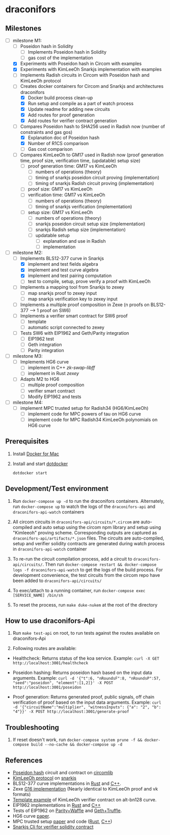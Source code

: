 # draconifors

## Milestones
- [ ] milestone M1:
    - [ ] Poseidon hash in Solidity
        - [ ] Implements Poseidon hash in Solidity
        - [ ] gas cost of the implementation
    - [x] Experiments with Poseidon hash in Circom with examples
    - [x] Experiments with KimLeeOh Snarkjs implementation with examples
    - [ ] Implements Radish circuits in Circom with Poseidon hash and KimLeeOh protocol
    - [ ] Creates docker containers for Circom and Snarkjs and architectures draconifors
        - [x] Docker build process clean-up
        - [x] Run setup and compile as a part of watch process
        - [x] Update readme for adding new circuits
        - [x] Add routes for proof generation
        - [x] Add routes for verifier contract generation
    - [ ] Compares Poseidon hash to SHA256 used in Radish now (number of constraints and gas gos)
        - [x] Explanation doc of Poseidon hash
        - [x] Number of R1CS comparison
        - [ ] Gas cost comparison
    - [ ] Compares KimLeeOh to GM17 used in Radish now (proof generation time, proof size, verification time, (updatable) setup size)
        - [ ] proof generation time: GM17 vs KimLeeOh
            - [ ] numbers of operations (theory)
            - [ ] timing of snarkjs poseidon circuit proving (implementation)
            - [ ] timing of snarkjs Radish circuit proving (implementation)
        - [ ] proof size: GM17 vs KimLeeOh
        - [ ] verification time: GM17 vs KimLeeOh
            - [ ] numbers of operations (theory)
            - [ ] timing of snarkjs verification (implementation)
        - [ ] setup size: GM17 vs KimLeeOh
            - [ ] numbers of operations (theory)
            - [ ] snarkjs poseidon circuit setup size (implementation)
            - [ ] snarkjs Radish setup size (implementation)
            - [ ] updatable setup
                - [ ] explanation and use in Radish
                - [ ] implementation

- [ ] milestone M2:
    - [ ] Implements BLS12-377 curve in Snarkjs
        - [x] implement and test fields algebra
        - [x] implement and test curve algebra
        - [x] implement and test pairing computation
        - [ ] test to compile, setup, prove verify a proof with KimLeeOh
    - [ ] Implements a mapping tool from Snarkjs to zexey
        - [ ] map snarkjs proof to zexey input
        - [ ] map snarkjs verification key to zexey input
    - [ ] Implements a multiple proof composition in Zexe (n proofs on BLS12-377 --> 1 proof on SW6)
    - [ ] Implements a verifier smart contract for SW6 proof
        - [ ] template
        - [ ] automatic script connected to zexey
    - [ ] Tests SW6 with EIP1962 and Geth/Parity integration
        - [ ] EIP1962 test
        - [ ] Geth integration
        - [ ] Parity integration

- [ ] milestone M3:
    - [ ] Implements HG6 curve
        - [ ] implement in C++ *zk-swap-libff*
        - [ ] implement in Rust *zexey*
    - [ ] Adapts M2 to HG6
        - [ ] multiple proof composition
        - [ ] verifier smart contract
        - [ ] Modify EIP1962 and tests

- [ ] milestone M4:
    - [ ] implement MPC trusted setup for Radish34 (HG6/KimLeeOh)
      - [ ] implement code for MPC powers of tau on HG6 curve
      - [ ] implement code for MPC Radish34 KimLeeOh polynomials on HG6 curve
## Prerequisites

1.  Install [Docker for Mac](https://www.docker.com/docker-mac)

1.  Install and start [dotdocker](https://github.com/aj-may/dotdocker)

    `dotdocker start`

## Development/Test environment

1. Run `docker-compose up -d` to run the draconifors containers. Alternately, run `docker-compose up` to watch the logs of the `draconifors-api` and `draconifors-api-watch` containers

1. All circom circuits in `draconifors-api/circuits/*.circom` are auto-compiled and auto setup using the circom npm library and setup using "Kimleeoh" proving scheme. Corresponding outputs are captured as `draconifors-api/artifacts/*.json` files. The circuits are auto-compiled, setup and verifier solidity contracts are generated during watch process in `draconifors-api-watch` container

1. To re-run the circuit compilation process, add a circuit to `draconifors-api/circuits/`. Then run `docker-compose restart && docker-compose logs -f draconifors-api-watch` to get the logs of the build process. For development convenience, the test circuits from the circom repo have been added to `draconifors-api/circuits/`

1. To exec/attach to a running container, run `docker-compose exec [SERVICE_NAME] /bin/sh`

1. To reset the process, run `make duke-nukem` at the root of the directory

## How to use draconifors-Api

1. Run `make test-api` on root, to run tests against the routes available on draconifors-Api

1. Following routes are available:

- Healthcheck: Returns status of the koa service. Example: `curl -X GET http://localhost:3001/healthcheck`

- Poseidon hashing: Returns poseidon hash based on the input data arguments. Example: `curl -d '{"t":6, "nRoundsF":8, "nRoundsP":57, "seed":"poseidon", "element":[1,2]}' -X POST http://localhost:3001/poseidon`

- Proof generation: Returns generated proof, public signals, off chain verification of proof based on the input data arguments. Example: `curl -d '{"circuitName":"multiplier", "witnessInputs": {"a": "2", "b": "4"}}' -X POST http://localhost:3001/generate-proof`

## Troubleshooting

1. If reset doesn't work, run `docker-compose system prune -f && docker-compose build --no-cache && docker-compose up -d`

## References
- [Poseidon hash](https://eprint.iacr.org/2019/458.pdf) circuit and contract on [circomlib](https://github.com/iden3/circomlib)
- [KimLeeOh protocol](https://eprint.iacr.org/2019/586.pdf) on [snarkjs](https://github.com/iden3/snarkjs/tree/master/src)
- BLS12-377 curve implementations in [Rust](https://github.com/scipr-lab/zexe/tree/master/algebra/src) and [C++](https://github.com/EYBlockchain/zk-swap-libff/tree/ey/libff/algebra/curves/bls12_377).
- Zexe [G16 implementation](https://github.com/scipr-lab/zexe/tree/master/groth16/src) (Nearly identical to KimLeeOh proof and vk formats)
- [Template example](https://github.com/iden3/snarkjs/blob/master/templates/verifier_kimleeoh.sol) of KimLeeOh verifier contract on alt-bn128 curve.
- EIP1962 implementations in [Rust](https://github.com/matter-labs/eip1962) and [C++](https://github.com/matter-labs/eip1962_cpp)
- Tests of EIP1962 on [Parity+Waffle](https://github.com/matter-labs/eip1962_lib/tree/v0.9) and [Geth+Truffle](https://github.com/matter-labs/eip1962_lib/tree/v0.9).
- HG6 curve [paper]().
- MPC trusted setup [paper](https://eprint.iacr.org/2017/1050.pdf) and code ([Rust](https://github.com/kobigurk/phase2-bn254/), [C++](https://github.com/AztecProtocol/Setup))
- [Snarkjs Cli for verifier solidity contract](https://github.com/iden3/snarkjs/blob/master/cli.js)
